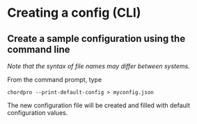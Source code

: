 # Creating a config (CLI)

## Create a sample configuration using the command line

_Note that the syntax of file names may differ between systems._

From the command prompt, type

`chordpro --print-default-config > myconfig.json`

The new configuration file will be created and filled with default configuration values.
